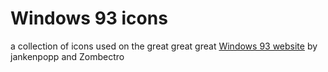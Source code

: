 # Windows 93 icons

a collection of icons used on the great great great [Windows 93 website](https://www.windows93.net/) by jankenpopp and Zombectro
